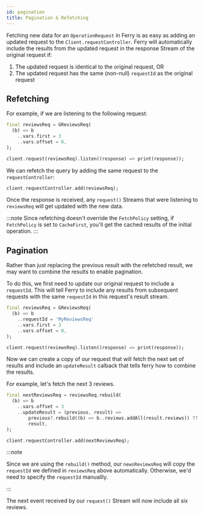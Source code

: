 ```yaml
---
id: pagination
title: Pagination & Refetching
---
```


Fetching new data for an `OperationRequest` in Ferry is as easy as adding an updated request to the `Client.requestController`. Ferry will automatically include the results from the updated request in the response Stream of the original request if:

1. The updated request is identical to the original request, OR
2. The updated request has the same (non-null) `requestId` as the original request

## Refetching

For example, if we are listening to the following request:

```dart
final reviewsReq = GReviewsReq(
  (b) => b
    ..vars.first = 3
    ..vars.offset = 0,
);

client.request(reviewsReq).listen((response) => print(response));
```

We can refetch the query by adding the same request to the `requestController`:

```dart
client.requestController.add(reviewsReq);
```

Once the response is received, any `request()` Streams that were listening to `reviewsReq` will get updated with the new data. 

:::note
Since refetching doesn't override the `FetchPolicy` setting, if `FetchPolicy` is set to `CacheFirst`, you'll get the cached results of the initial operation.
:::

## Pagination

Rather than just replacing the previous result with the refetched result, we may want to combine the results to enable pagination.

To do this, we first need to update our original request to include a `requestId`. This will tell Ferry to include any results from subsequent requests with the same `requestId` in this request's result stream.

```dart {3}
final reviewsReq = GReviewsReq(
  (b) => b
    ..requestId = 'MyReviewsReq'
    ..vars.first = 3
    ..vars.offset = 0,
);

client.request(reviewsReq).listen((response) => print(response));
```

Now we can create a copy of our request that will fetch the next set of results and include an `updateResult` calback that tells ferry how to combine the results.

For example, let's fetch the next 3 reviews.

```dart
final nextReviewsReq = reviewsReq.rebuild(
  (b) => b
    ..vars.offset = 3
    ..updateResult = (previous, result) =>
        previous?.rebuild((b) => b..reviews.addAll(result.reviews)) ??
        result,
);

client.requestController.add(nextReviewsReq);
```

:::note

Since we are using the `rebuild()` method, our `newsReviewsReq` will copy the `requestId` we defined in `reviewsReq` above automatically. Otherwise, we'd need to specify the `requestId` manuallly.

:::

The next event received by our `request()` Stream will now include all six reviews.

